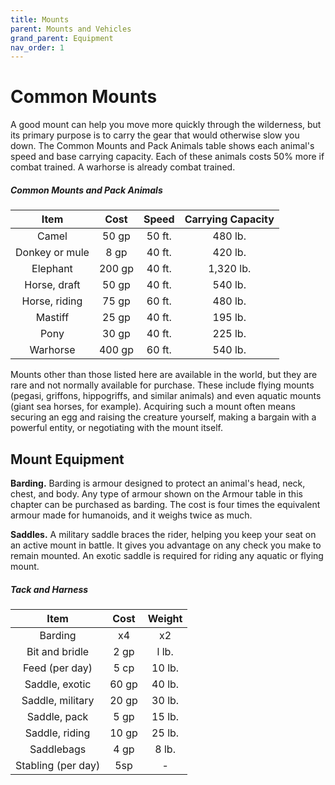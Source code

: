 ```yaml
---
title: Mounts
parent: Mounts and Vehicles
grand_parent: Equipment
nav_order: 1
---
```


# Common Mounts
A good mount can help you move more quickly through the wilderness, but its primary purpose is to carry the gear that would otherwise slow you down. The Common Mounts and Pack Animals table shows each animal's speed and base carrying capacity. Each of these animals costs 50% more if combat trained. A warhorse is already combat trained.

##### Common Mounts and Pack Animals

| Item | Cost | Speed | Carrying Capacity |
|:----:|:----:|:-----:|:-----------------:|
| Camel | 50 gp | 50 ft. | 480 lb. |
| Donkey or mule | 8 gp | 40 ft. | 420 lb. |
| Elephant | 200 gp | 40 ft. | 1,320 lb. |
| Horse, draft | 50 gp | 40 ft. | 540 lb. |
| Horse, riding | 75 gp | 60 ft. | 480 lb. |
| Mastiff | 25 gp | 40 ft. | 195 lb. |
| Pony | 30 gp | 40 ft. | 225 lb. |
| Warhorse | 400 gp | 60 ft. | 540 lb. |

Mounts other than those listed here are available in the world, but they are rare and not normally available for purchase. These include flying mounts (pegasi, griffons, hippogriffs, and similar animals) and even aquatic mounts (giant sea horses, for example). Acquiring such a mount often means securing an egg and raising the creature yourself, making a bargain with a powerful entity, or negotiating with the mount itself.

## Mount Equipment

**Barding.** Barding is armour designed to protect an animal's head, neck, chest, and body. Any type of armour shown on the Armour table in this chapter can be purchased as barding. The cost is four times the equivalent armour made for humanoids, and it weighs twice as much.

**Saddles.** A military saddle braces the rider, helping you keep your seat on an active mount in battle. It gives you advantage on any check you make to remain mounted. An exotic saddle is required for riding any aquatic or flying mount.

##### Tack and Harness

| Item | Cost | Weight |
|:----:|:----:|:------:|
| Barding | x4 | x2 |
| Bit and bridle | 2 gp | l lb. |
| Feed (per day) | 5 cp | 10 lb. |
| Saddle, exotic | 60 gp | 40 lb. |
| Saddle, military | 20 gp | 30 lb. |
| Saddle, pack | 5 gp | 15 lb. |
| Saddle, riding | 10 gp | 25 lb. |
| Saddlebags | 4 gp | 8 lb. |
| Stabling (per day) | 5sp | - |
